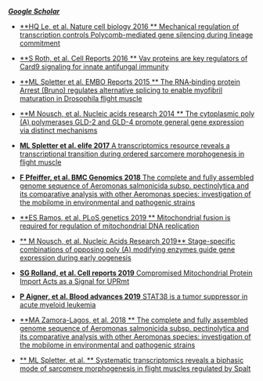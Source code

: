 [***Google Scholar***](https://scholar.google.com/citations?user=KzGEMogAAAAJ&hl=en)

- [ **HQ Le, et al. Nature cell biology	2016 ** Mechanical regulation of transcription controls Polycomb-mediated gene silencing during lineage commitment](https://www.nature.com/articles/ncb3387)

- [ **S Roth, et al. Cell Reports 2016 ** Vav proteins are key regulators of Card9 signaling for innate antifungal immunity](https://www.sciencedirect.com/science/article/pii/S2211124716315741)

- [ **ML Spletter et al. EMBO Reports 2015 ** The RNA‐binding protein Arrest (Bruno) regulates alternative splicing to enable myofibril maturation in Drosophila flight muscle](https://www.embopress.org/doi/pdf/10.15252/embr.201439791)

- [ **M Nousch, et al. Nucleic acids research 2014 ** The cytoplasmic poly (A) polymerases GLD-2 and GLD-4 promote general gene expression via distinct mechanisms](https://academic.oup.com/nar/article/42/18/11622/2436391)

 - [ **ML Spletter et al. elife 2017** A transcriptomics resource reveals a transcriptional transition during ordered sarcomere morphogenesis in flight muscle](https://cdn.elifesciences.org/articles/34058/elife-34058-v2.pdf) 
 
- [ **F Pfeiffer, et al. BMC Genomics 2018** The complete and fully assembled genome sequence of Aeromonas salmonicida subsp. pectinolytica and its comparative analysis with other Aeromonas species: investigation of the mobilome in environmental and pathogenic strains](https://bmcgenomics.biomedcentral.com/articles/10.1186/s12864-017-4301-6) 

- [ **ES Ramos, et al. PLoS genetics 2019 ** Mitochondrial fusion is required for regulation of mitochondrial DNA replication](https://journals.plos.org/plosgenetics/article?id=10.1371/journal.pgen.1008085)

- [ ** M Nousch, et al. Nucleic Acids Research 2019** Stage-specific combinations of opposing poly (A) modifying enzymes guide gene expression during early oogenesis](https://academic.oup.com/nar/article/47/20/10881/5568212) 

- [ **SG Rolland, et al. Cell reports 2019** Compromised Mitochondrial Protein Import Acts as a Signal for UPRmt](https://www.sciencedirect.com/science/article/pii/S2211124719309532)

- [ **P Aigner, et al. Blood advances 2019** STAT3β is a tumor suppressor in acute myeloid leukemia](https://ashpublications.org/bloodadvances/article/3/13/1989/246635)

- [**MA Zamora-Lagos,  et al.  2018 ** The complete and fully assembled genome sequence of Aeromonas salmonicida subsp. pectinolytica and its comparative analysis with other Aeromonas species: investigation of the mobilome in environmental and pathogenic strains](https://hal.archives-ouvertes.fr/hal-02066652/) 

- [** ML Spletter, et al.  ** Systematic transcriptomics reveals a biphasic mode of sarcomere morphogenesis in flight muscles regulated by Spalt](https://www.biorxiv.org/content/10.1101/229534v1.abstract)